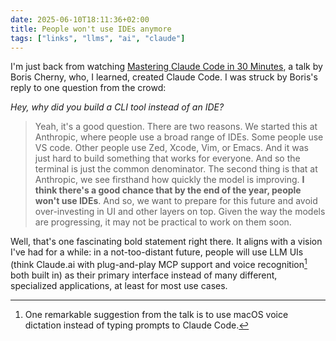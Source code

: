 ```yaml
---
date: 2025-06-10T18:11:36+02:00
title: People won't use IDEs anymore
tags: ["links", "llms", "ai", "claude"]
---
```

I'm just back from watching [Mastering Claude Code in 30 Minutes](https://www.youtube.com/live/6eBSHbLKuN0), a talk by Boris Cherny, who, I learned, created Claude Code. I was struck by Boris's reply to one question from the crowd: 

_Hey, why did you build a CLI tool instead of an IDE?_

> Yeah, it's a good question. There are two reasons. We started this at Anthropic, where people use a broad range of IDEs. Some people use VS code. Other people use Zed, Xcode, Vim, or Emacs. And it was just hard to build something that works for everyone. And so the terminal is just the common denominator. The second thing is that at Anthropic, we see firsthand how quickly the model is improving. **I think there's a good chance that by the end of the year, people won't use IDEs**. And so, we want to prepare for this future and avoid over-investing in UI and other layers on top. Given the way the models are progressing, it may not be practical to work on them soon.

Well, that's one fascinating bold statement right there. It aligns with a vision I've had for a while: in a not-too-distant future, people will use LLM UIs (think Claude.ai with plug-and-play MCP support and voice recognition[^1] both built in) as their primary interface instead of many different, specialized applications, at least for most use cases.

[^1]: One remarkable suggestion from the talk is to use macOS voice dictation instead of typing prompts to Claude Code.